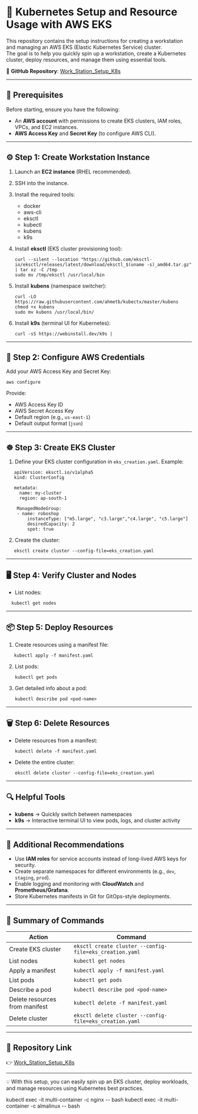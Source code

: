 # 🚀 Kubernetes Setup and Resource Usage with AWS EKS

This repository contains the setup instructions for creating a workstation and managing an AWS EKS (Elastic Kubernetes Service) cluster.  
The goal is to help you quickly spin up a workstation, create a Kubernetes cluster, deploy resources, and manage them using essential tools.  

🔗 **GitHub Repository**: [Work_Station_Setup_K8s](https://github.com/gsurendhar/Work_Station_Setup_K8s.git)

---

## 📌 Prerequisites

Before starting, ensure you have the following:

- An **AWS account** with permissions to create EKS clusters, IAM roles, VPCs, and EC2 instances.
- **AWS Access Key** and **Secret Key** (to configure AWS CLI).

---

## ⚙️ Step 1: Create Workstation Instance

1. Launch an **EC2 instance** (RHEL recommended).
2. SSH into the instance.
3. Install the required tools:
    - docker
    - aws-cli
    - eksctl
    - kubectl
    - kubens
    - k9s

4. Install **eksctl** (EKS cluster provisioning tool):

   ``` 
   curl --silent --location "https://github.com/eksctl-io/eksctl/releases/latest/download/eksctl_$(uname -s)_amd64.tar.gz" | tar xz -C /tmp
   sudo mv /tmp/eksctl /usr/local/bin
   ```

5. Install **kubens** (namespace switcher):

   ``` 
   curl -LO https://raw.githubusercontent.com/ahmetb/kubectx/master/kubens
   chmod +x kubens
   sudo mv kubens /usr/local/bin/
   ```

6. Install **k9s** (terminal UI for Kubernetes):

   ``` 
   curl -sS https://webinstall.dev/k9s |  
   ```

---

## 🔑 Step 2: Configure AWS Credentials

Add your AWS Access Key and Secret Key:

``` 
aws configure
```

Provide:

* AWS Access Key ID
* AWS Secret Access Key
* Default region (e.g., `us-east-1`)
* Default output format (`json`)

---

## ☸️ Step 3: Create EKS Cluster

1. Define your EKS cluster configuration in `eks_creation.yaml`.
   Example:

```  
   apiVersion: eksctl.io/v1alpha5
   kind: ClusterConfig

   metadata:
     name: my-cluster
     region: ap-south-1

    ManagedNodeGroup:
    - name: roboshop
        instanceType: ["m5.large", "c3.large","c4.large", "c5.large"]
        desiredCapacity: 2
        spot: true
```

2. Create the cluster:

```
   eksctl create cluster --config-file=eks_creation.yaml
```

---

## 🖥️ Step 4: Verify Cluster and Nodes

* List nodes:

``` 
  kubectl get nodes
```

---

## 📦 Step 5: Deploy Resources

1. Create resources using a manifest file:

``` 
   kubectl apply -f manifest.yaml
```

2. List pods:

   ``` 
   kubectl get pods
   ```

3. Get detailed info about a pod:

   ``` 
   kubectl describe pod <pod-name>
   ```

---

## 🗑️ Step 6: Delete Resources

* Delete resources from a manifest:

  ``` 
  kubectl delete -f manifest.yaml
  ```

* Delete the entire cluster:

  ``` 
  eksctl delete cluster --config-file=eks_creation.yaml
  ```

---

## 🔍 Helpful Tools

* **kubens** → Quickly switch between namespaces
* **k9s** → Interactive terminal UI to view pods, logs, and cluster activity

---

## 📖 Additional Recommendations

* Use **IAM roles** for service accounts instead of long-lived AWS keys for security.
* Create separate namespaces for different environments (e.g., `dev`, `staging`, `prod`).
* Enable logging and monitoring with **CloudWatch** and **Prometheus/Grafana**.
* Store Kubernetes manifests in Git for GitOps-style deployments.

---

## 📝 Summary of Commands

| Action                         | Command                                                 |
| ------------------------------ | ------------------------------------------------------- |
| Create EKS cluster             | `eksctl create cluster --config-file=eks_creation.yaml` |
| List nodes                     | `kubectl get nodes`                                     |
| Apply a manifest               | `kubectl apply -f manifest.yaml`                        |
| List pods                      | `kubectl get pods`                                      |
| Describe a pod                 | `kubectl describe pod <pod-name>`                       |
| Delete resources from manifest | `kubectl delete -f manifest.yaml`                       |
| Delete cluster                 | `eksctl delete cluster --config-file=eks_creation.yaml` |

---

## 📌 Repository Link

👉 [Work\_Station\_Setup\_K8s](https://github.com/gsurendhar/Work_Station_Setup_K8s.git)

---

💡 With this setup, you can easily spin up an EKS cluster, deploy workloads, and manage resources using Kubernetes best practices.








kubectl exec -it multi-container -c nginx -- bash
kubectl exec -it multi-container -c almalinux -- bash


